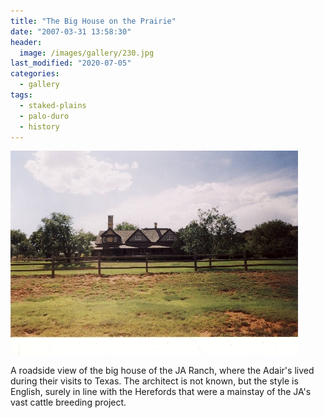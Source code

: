 ```yaml
---
title: "The Big House on the Prairie"
date: "2007-03-31 13:58:30"
header:
  image: /images/gallery/230.jpg
last_modified: "2020-07-05"
categories:
  - gallery
tags:
  - staked-plains
  - palo-duro
  - history  
---
```

![230](/images/gallery/230.jpg)

A roadside view of the big house of the JA Ranch, where the Adair's lived during their visits to Texas. The architect is not known, but the style is English, surely in line with the Herefords that were a mainstay of the JA's vast cattle breeding project.
